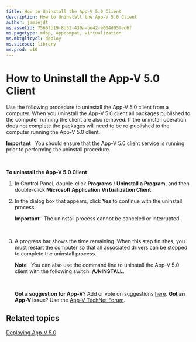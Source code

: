```yaml
---
title: How to Uninstall the App-V 5.0 Client
description: How to Uninstall the App-V 5.0 Client
author: jamiejdt
ms.assetid: 7566fb19-8d52-439a-be42-e004d95fed6f
ms.pagetype: mdop, appcompat, virtualization
ms.mktglfcycl: deploy
ms.sitesec: library
ms.prod: w10
---
```



# How to Uninstall the App-V 5.0 Client


Use the following procedure to uninstall the App-V 5.0 client from a computer. When you uninstall the App-V 5.0 client all packages published to the computer running the client are also removed. If the uninstall operation does not complete the packages will need to be re-published to the computer running the App-V 5.0 client.

**Important**  
You should ensure that the App-V 5.0 client service is running prior to performing the uninstall procedure.

 

**To uninstall the App-V 5.0 Client**

1.  In Control Panel, double-click **Programs** / **Uninstall a Program**, and then double-click **Microsoft Application Virtualization Client**.

2.  In the dialog box that appears, click **Yes** to continue with the uninstall process.

    **Important**  
    The uninstall process cannot be canceled or interrupted.

     

3.  A progress bar shows the time remaining. When this step finishes, you must restart the computer so that all associated drivers can be stopped to complete the uninstall process.

    **Note**  
    You can also use the command line to uninstall the App-V 5.0 client with the following switch: **/UNINSTALL**.

     

    **Got a suggestion for App-V**? Add or vote on suggestions [here](http://appv.uservoice.com/forums/280448-microsoft-application-virtualization). **Got an App-V issu**e? Use the [App-V TechNet Forum](https://social.technet.microsoft.com/Forums/home?forum=mdopappv).

## Related topics


[Deploying App-V 5.0](deploying-app-v-50.md)

 

 





